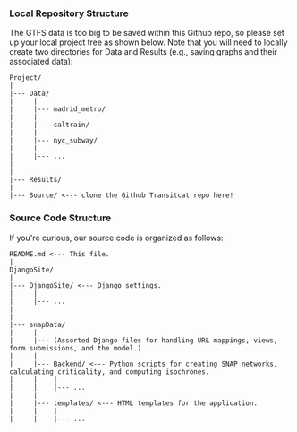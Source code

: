 ### Local Repository Structure

The GTFS data is too big to be saved within this Github repo, so please set up your local project tree as shown below. Note that you will need to locally create two directories for Data and Results (e.g., saving graphs and their associated data):

```
Project/
|
|--- Data/
|	  |
|	  |--- madrid_metro/
|	  |
|	  |--- caltrain/
|	  |
|	  |--- nyc_subway/
|	  |
|	  |--- ...
|
|
|--- Results/
|
|--- Source/ <--- clone the Github Transitcat repo here!
```


### Source Code Structure

If you're curious, our source code is organized as follows:

```
README.md <--- This file.
|
DjangoSite/
|
|--- DjangoSite/ <--- Django settings.
|	  |
|	  |--- ...
|
|
|--- snapData/
|	  |
|	  |--- (Assorted Django files for handling URL mappings, views, form submissions, and the model.)
|	  |
|	  |--- Backend/ <--- Python scripts for creating SNAP networks, calculating criticality, and computing isochrones.
|	  |    |
|	  |    |--- ...
|	  |
|	  |--- templates/ <--- HTML templates for the application.
|	  |    |
|	  |    |--- ...
```